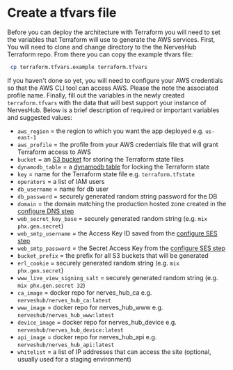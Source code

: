 # Create a tfvars file

Before you can deploy the architecture with Terraform you will need to set the variables that Terraform will use to generate the AWS services. First, You will need to clone and change directory to the the NervesHub Terraform repo. From there you can copy the example tfvars file:

```bash
 cp terraform.tfvars.example terraform.tfvars
```

If you haven't done so yet, you will need to configure your AWS credentials so that the AWS CLI tool can access AWS. Please the note the associated profile name. Finally, fill out the variables in the newly created `terraform.tfvars` with the data that will best support your instance of NervesHub. Below is a brief description of required or important variables and suggested values:

- `aws_region` = the region to which you want the app deployed e.g. `us-east-1`
- `aws_profile` = the profile from your AWS credentials file that will grant Terraform access to AWS
- `bucket` = an [S3 bucket](https://aws.amazon.com/s3/) for storing the Terraform state files
- `dynamodb_table` = a [dynamodb table](https://aws.amazon.com/dynamodb/) for locking the Terraform state
- `key` = name for the Terraform state file e.g. `terraform.tfstate`
- `operators` = a list of IAM users
- `db_username` = name for db user
- `db_password` = securely generated random string password for the DB
- `domain` = the domain matching the production hosted zone created in the [configure DNS step](configure-dns.md)
- `web_secret_key_base` = securely generated random string (e.g. `mix phx.gen.secret`)
- `web_smtp_username` = the Access Key ID saved from the [configure SES step](configure-ses.md)
- `web_smtp_password` = the Secret Access Key from the [configure SES step](configure-ses.md)
- `bucket_prefix` = the prefix for all S3 buckets that will be generated
- `erl_cookie` = securely generated random string (e.g. `mix phx.gen.secret`)
- `www_live_view_signing_salt` = securely generated random string (e.g. `mix phx.gen.secret 32`)
- `ca_image` = docker repo for nerves_hub_ca e.g. `nerveshub/nerves_hub_ca:latest`
- `www_image` = docker repo for nerves_hub_www e.g. `nerveshub/nerves_hub_www:latest`
- `device_image` = docker repo for nerves_hub_device e.g. `nerveshub/nerves_hub_device:latest`
- `api_image` = docker repo for nerves_hub_api e.g. `nerveshub/nerves_hub_api:latest`
- `whitelist` = a list of IP addresses that can access the site (optional, usually used for a staging environment)
